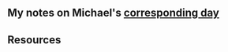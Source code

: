 ## My notes on Michael's [corresponding day](https://www.90daysofdevops.com/2022/day11/)


## Resources

